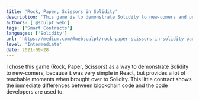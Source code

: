 ```yaml
---
title: 'Rock, Paper, Scissors in Solidity'
description: 'This game is to demonstrate Solidity to new-comers and provides a lot of teachable moments'
authors: ['@sculpt_web']
tags: ['Smart Contracts']
languages: ['Solidity']
url: 'https://medium.com/@websculpt/rock-paper-scissors-in-solidity-part-1-9d7c5d8a316e'
level: 'Intermediate'
date: 2021-09-28
---
```


I chose this game (Rock, Paper, Scissors) as a way to demonstrate Solidity to new-comers, because it was very simple in React, but provides a lot of teachable moments when brought over to Solidity. This little contract shows the immediate differences between blockchain code and the code developers are used to.